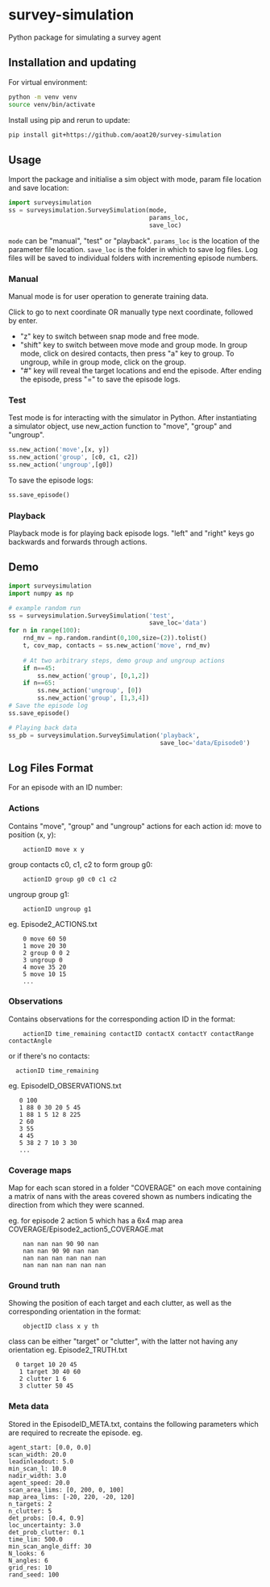 # survey-simulation

Python package for simulating a survey agent

## Installation and updating
For virtual environment: 
```bash 
python -m venv venv
source venv/bin/activate
```

Install using pip and rerun to update:

```bash
pip install git+https://github.com/aoat20/survey-simulation
```

## Usage
Import the package and initialise a sim object with mode, param file location and save location:
```python 
import surveysimulation
ss = surveysimulation.SurveySimulation(mode,
                                       params_loc,
                                       save_loc)

```

`mode` can be "manual", "test" or "playback". `params_loc` is the location of the parameter file location. `save_loc` is the folder in which to save log files. Log files will be saved to individual folders with incrementing episode numbers.

### Manual 
Manual mode is for user operation to generate training data.

Click to go to next coordinate OR manually type next coordinate, followed by enter.

- "z" key to switch between snap mode and free mode.
- "shift" key to switch between move mode and group mode. In group mode, click on desired contacts, then press "a" key to group. To ungroup, while in group mode, click on the group.
- "#" key will reveal the target locations and end the episode. After ending the episode, press "=" to save the episode logs.

### Test 
Test mode is for interacting with the simulator in Python. After instantiating a simulator object, use new_action function to "move", "group" and "ungroup".

```python 
ss.new_action('move',[x, y])
ss.new_action('group', [c0, c1, c2])
ss.new_action('ungroup',[g0])
```
To save the episode logs:
```python
ss.save_episode()
```

### Playback
Playback mode is for playing back episode logs. "left" and "right" keys go backwards and forwards through actions.

## Demo

```python
import surveysimulation
import numpy as np

# example random run
ss = surveysimulation.SurveySimulation('test',
                                       save_loc='data')
for n in range(100):
    rnd_mv = np.random.randint(0,100,size=(2)).tolist()
    t, cov_map, contacts = ss.new_action('move', rnd_mv)
    
    # At two arbitrary steps, demo group and ungroup actions
    if n==45: 
        ss.new_action('group', [0,1,2])
    if n==65:
        ss.new_action('ungroup', [0])
        ss.new_action('group', [1,3,4])
# Save the episode log
ss.save_episode()

# Playing back data
ss_pb = surveysimulation.SurveySimulation('playback',
                                          save_loc='data/Episode0')

```

## Log Files Format
For an episode with an ID number:

### Actions
Contains "move", "group" and "ungroup" actions for each action id:
move to position (x, y):
```
    actionID move x y 
```
group contacts c0, c1, c2 to form group g0:
```
    actionID group g0 c0 c1 c2
```
ungroup group g1:
```
    actionID ungroup g1
```
eg. 
Episode2_ACTIONS.txt
```
    0 move 60 50
    1 move 20 30
    2 group 0 0 2
    3 ungroup 0
    4 move 35 20
    5 move 10 15
    ...
```

### Observations
Contains observations for the corresponding action ID in the format:
```
    actionID time_remaining contactID contactX contactY contactRange contactAngle
```
or if there's no contacts:
```
  actionID time_remaining
```
eg.
EpisodeID_OBSERVATIONS.txt
 ```
    0 100
    1 88 0 30 20 5 45
    1 88 1 5 12 8 225
    2 60
    3 55 
    4 45
    5 38 2 7 10 3 30
    ...
```

### Coverage maps
Map for each scan stored in a folder "COVERAGE" on each move containing a matrix of nans with the areas covered shown as numbers indicating the direction from which they were scanned.

eg. for episode 2 action 5 which has a 6x4 map area
COVERAGE/Episode2_action5_COVERAGE.mat
```
    nan nan nan 90 90 nan 
    nan nan 90 90 nan nan
    nan nan nan nan nan nan
    nan nan nan nan nan nan 
```

### Ground truth
Showing the position of each target and each clutter, as well as the corresponding orientation in the format: 
```
    objectID class x y th 
```
class can be either "target" or "clutter", with the latter not having any orientation
eg. 
Episode2_TRUTH.txt
 ```
   0 target 10 20 45
    1 target 30 40 60
    2 clutter 1 6
    3 clutter 50 45
```

### Meta data
Stored in the EpisodeID_META.txt, contains the following parameters which are required to recreate the episode. eg. 
```
agent_start: [0.0, 0.0]
scan_width: 20.0
leadinleadout: 5.0
min_scan_l: 10.0
nadir_width: 3.0
agent_speed: 20.0
scan_area_lims: [0, 200, 0, 100]
map_area_lims: [-20, 220, -20, 120]
n_targets: 2
n_clutter: 5
det_probs: [0.4, 0.9]
loc_uncertainty: 3.0
det_prob_clutter: 0.1
time_lim: 500.0
min_scan_angle_diff: 30
N_looks: 6
N_angles: 6
grid_res: 10
rand_seed: 100
```
